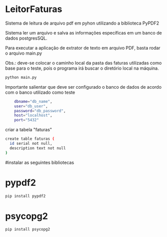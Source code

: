 # LeitorFaturas

Sistema de leitura de arquivo pdf em pyhon utilizando a biblioteca PyPDF2

Sistema ler um arquivo e salva as informações específicas em um banco de dados postgresSQL.

Para executar a aplicação de extrator de texto em arquivo PDF, basta rodar o arquivo main.py

Obs.: deve-se colocar o caminho local da pasta das faturas utilizadas como base para o teste, pois o programa irá buscar o diretório local na máquina.

```bash
python main.py
```

Importante salientar que deve ser configurado o banco de dados de acordo com o banco utilizado como teste
```bash
    dbname="db_name",
    user="db_user",
    password="db_password",
    host="localhost",
    port="5432"
```


criar a tabela "faturas"

```bash
create table faturas (
  id serial not null,
  description text not null
)
```

#instalar as seguintes bibliotecas
# pypdf2
```bash
pip install pypdf2
```
# psycopg2
```bash
pip install psycopg2
```
